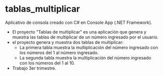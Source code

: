 # tablas_multiplicar
Aplicativo de consola creado con C# en Console App (.NET Framework).
- El proyecto "Tablas de multiplicar" es una aplicación que genera y muestra las tablas de multiplicar de un número ingresado por el usuario.
- el proyecto genera y muestra dos tablas de multiplicar:
  - La primera tabla muestra la multiplicación del número ingresado con los números del 1 al número ingresado.
  - La segunda tabla muestra la multiplicación del número ingresado con los números del 1 al 10.
- Trabajo 3er trimestre.
